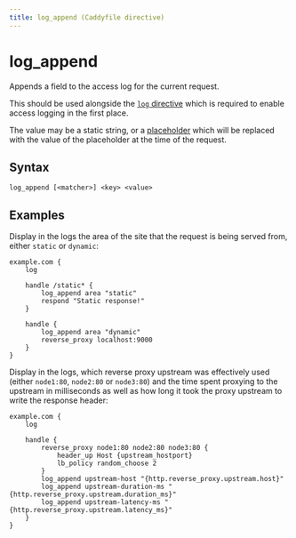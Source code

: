 ```yaml
---
title: log_append (Caddyfile directive)
---
```


# log_append

Appends a field to the access log for the current request.

This should be used alongside the [`log` directive](log) which is required to enable access logging in the first place.

The value may be a static string, or a [placeholder](/docs/caddyfile/concepts#placeholders) which will be replaced with the value of the placeholder at the time of the request.


## Syntax

```caddy-d
log_append [<matcher>] <key> <value>
```


## Examples

Display in the logs the area of the site that the request is being served from, either `static` or `dynamic`:

```caddy
example.com {
	log

	handle /static* {
		log_append area "static"
		respond "Static response!"
	}

	handle {
		log_append area "dynamic"
		reverse_proxy localhost:9000
	}
}
```

Display in the logs, which reverse proxy upstream was effectively used (either `node1:80`, `node2:80` or `node3:80`) and
the time spent proxying to the upstream in milliseconds as well as how long it took the proxy upstream to write the response header:

```caddy
example.com {
	log

	handle {
		reverse_proxy node1:80 node2:80 node3:80 {
			header_up Host {upstream_hostport}
			lb_policy random_choose 2 
        }
		log_append upstream-host "{http.reverse_proxy.upstream.host}"
		log_append upstream-duration-ms "{http.reverse_proxy.upstream.duration_ms}"
		log_append upstream-latency-ms "{http.reverse_proxy.upstream.latency_ms}"
	}
}
```

